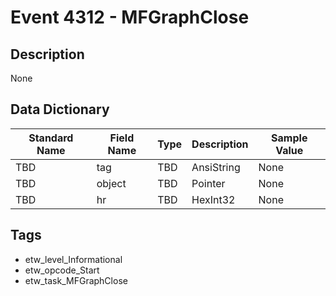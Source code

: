 # Event 4312 - MFGraphClose

## Description
None

## Data Dictionary
|Standard Name|Field Name|Type|Description|Sample Value|
|---|---|---|---|---|
|TBD|tag|TBD|AnsiString|None|None|
|TBD|object|TBD|Pointer|None|None|
|TBD|hr|TBD|HexInt32|None|None|

## Tags
* etw_level_Informational
* etw_opcode_Start
* etw_task_MFGraphClose